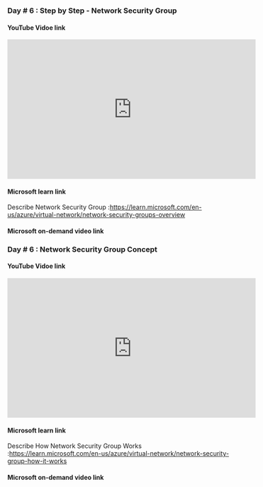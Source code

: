 ### Day # 6 : Step by Step - Network Security Group
#### YouTube Vidoe link 
<iframe width="560" height="315" src="https://www.youtube.com/embed/AIfb_vFkiDE?si=zYSq8hvex9dCS5Lb" title="YouTube video player" frameborder="0" allow="accelerometer; autoplay; clipboard-write; encrypted-media; gyroscope; picture-in-picture; web-share" referrerpolicy="strict-origin-when-cross-origin" allowfullscreen></iframe>

#### Microsoft learn link
Describe Network Security Group :https://learn.microsoft.com/en-us/azure/virtual-network/network-security-groups-overview

#### Microsoft on-demand video link 

### Day # 6 : Network Security Group Concept 
#### YouTube Vidoe link 
<iframe width="560" height="315" src="https://www.youtube.com/embed/ttNd3w6_do0?si=D78TJmPOlBULEKhI" title="YouTube video player" frameborder="0" allow="accelerometer; autoplay; clipboard-write; encrypted-media; gyroscope; picture-in-picture; web-share" referrerpolicy="strict-origin-when-cross-origin" allowfullscreen></iframe>

#### Microsoft learn link
Describe How Network Security Group Works :https://learn.microsoft.com/en-us/azure/virtual-network/network-security-group-how-it-works
#### Microsoft on-demand video link 